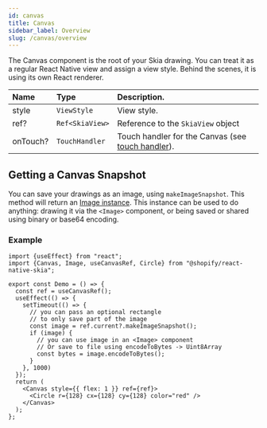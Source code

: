 ```yaml
---
id: canvas
title: Canvas
sidebar_label: Overview
slug: /canvas/overview
---
```


The Canvas component is the root of your Skia drawing.
You can treat it as a regular React Native view and assign a view style.
Behind the scenes, it is using its own React renderer.

| Name | Type     |  Description.    |
|:-----|:---------|:-----------------|
| style   | `ViewStyle` | View style. |
| ref?   | `Ref<SkiaView>` | Reference to the `SkiaView` object |
| onTouch?    | `TouchHandler` | Touch handler for the Canvas (see [touch handler](/docs/animations/touch-events#usetouchhandler)).        |

## Getting a Canvas Snapshot

You can save your drawings as an image, using `makeImageSnapshot`. This method will return an [Image instance](/docs/images#instance-methods). This instance can be used to do anything: drawing it via the `<Image>` component, or being saved or shared using binary or base64 encoding.

### Example

```tsx twoslash
import {useEffect} from "react";
import {Canvas, Image, useCanvasRef, Circle} from "@shopify/react-native-skia";

export const Demo = () => {
  const ref = useCanvasRef();
  useEffect(() => {
    setTimeout(() => {
      // you can pass an optional rectangle
      // to only save part of the image
      const image = ref.current?.makeImageSnapshot();
      if (image) {
        // you can use image in an <Image> component
        // Or save to file using encodeToBytes -> Uint8Array
        const bytes = image.encodeToBytes();
      }
    }, 1000)
  });
  return (
    <Canvas style={{ flex: 1 }} ref={ref}>
      <Circle r={128} cx={128} cy={128} color="red" />
    </Canvas>
  );
};
```


